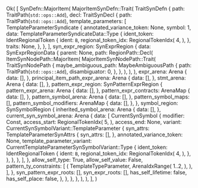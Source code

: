 Ok(
    [
        SynDefn::MajorItem(
            MajorItemSynDefn::Trait(
                TraitSynDefn {
                    path: TraitPath(`std::ops::Add`),
                    decl: TraitSynDecl {
                        path: TraitPath(`std::ops::Add`),
                        template_parameters: [
                            TemplateParameterSyndicate {
                                annotated_variance_token: None,
                                symbol: 1,
                                data: TemplateParameterSyndicateData::Type {
                                    ident_token: IdentRegionalToken {
                                        ident: `B`,
                                        regional_token_idx: RegionalTokenIdx(
                                            4,
                                        ),
                                    },
                                    traits: None,
                                },
                            },
                        ],
                        syn_expr_region: SynExprRegion {
                            data: SynExprRegionData {
                                parent: None,
                                path: RegionPath::Decl(
                                    ItemSynNodePath::MajorItem(
                                        MajorItemSynNodePath::Trait(
                                            TraitSynNodePath {
                                                maybe_ambiguous_path: MaybeAmbiguousPath {
                                                    path: TraitPath(`std::ops::Add`),
                                                    disambiguator: 0,
                                                },
                                            },
                                        ),
                                    ),
                                ),
                                expr_arena: Arena {
                                    data: [],
                                },
                                principal_item_path_expr_arena: Arena {
                                    data: [],
                                },
                                stmt_arena: Arena {
                                    data: [],
                                },
                                pattern_expr_region: SynPatternExprRegion {
                                    pattern_expr_arena: Arena {
                                        data: [],
                                    },
                                    pattern_expr_contracts: ArenaMap {
                                        data: [],
                                    },
                                    pattern_symbol_arena: Arena {
                                        data: [],
                                    },
                                    pattern_symbol_maps: [],
                                    pattern_symbol_modifiers: ArenaMap {
                                        data: [],
                                    },
                                },
                                symbol_region: SynSymbolRegion {
                                    inherited_symbol_arena: Arena {
                                        data: [],
                                    },
                                    current_syn_symbol_arena: Arena {
                                        data: [
                                            CurrentSynSymbol {
                                                modifier: Const,
                                                access_start: RegionalTokenIdx(
                                                    5,
                                                ),
                                                access_end: None,
                                                variant: CurrentSynSymbolVariant::TemplateParameter {
                                                    syn_attrs: TemplateParameterSynAttrs {
                                                        syn_attrs: [],
                                                    },
                                                    annotated_variance_token: None,
                                                    template_parameter_variant: CurrentTemplateParameterSynSymbolVariant::Type {
                                                        ident_token: IdentRegionalToken {
                                                            ident: `B`,
                                                            regional_token_idx: RegionalTokenIdx(
                                                                4,
                                                            ),
                                                        },
                                                    },
                                                },
                                            },
                                        ],
                                    },
                                    allow_self_type: True,
                                    allow_self_value: False,
                                    pattern_ty_constraints: [
                                        (
                                            TemplateTypeParameter,
                                            ArenaIdxRange(
                                                1..2,
                                            ),
                                        ),
                                    ],
                                },
                                syn_pattern_expr_roots: [],
                                syn_expr_roots: [],
                                has_self_lifetime: false,
                                has_self_place: false,
                            },
                        },
                    },
                },
            ),
        ),
    ],
)